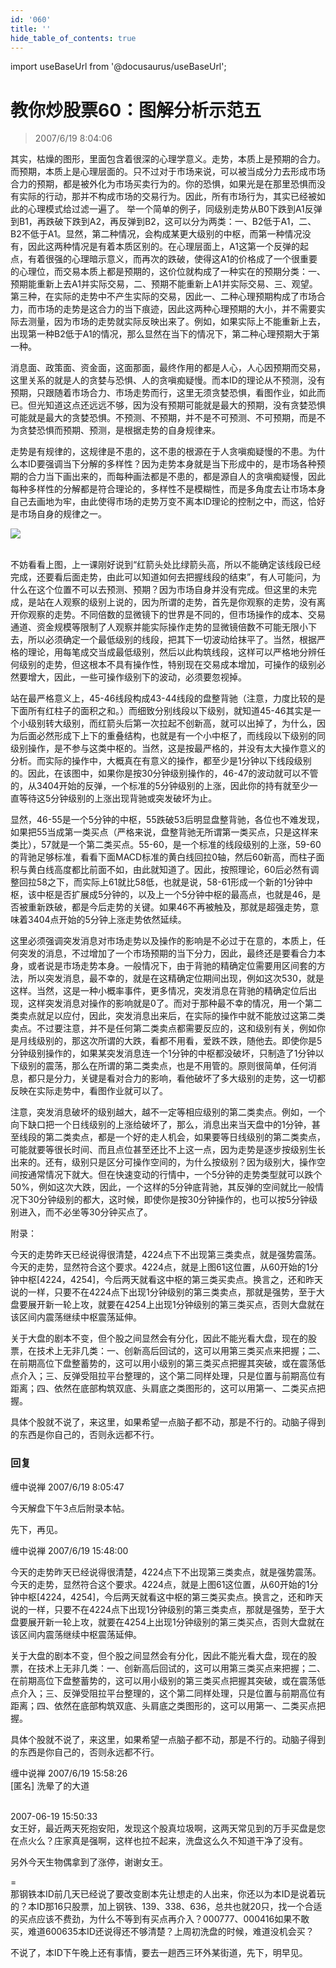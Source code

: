 ```yaml
---
id: '060'
title: ''
hide_table_of_contents: true
---
```


import useBaseUrl from '@docusaurus/useBaseUrl';

# 教你炒股票60：图解分析示范五

> 2007/6/19 8:04:06

其实，枯燥的图形，里面包含着很深的心理学意义。走势，本质上是预期的合力。而预期，本质上是心理层面的。只不过对于市场来说，可以被当成分力去形成市场合力的预期，都是被外化为市场买卖行为的。你的恐惧，如果光是在那里恐惧而没有实际的行动，那并不构成市场的交易行为。因此，所有市场行为，其实已经被如此的心理模式给过滤一遍了。
举一个简单的例子，同级别走势从B0下跌到A1反弹到B1，再跌破下跌到A2，再反弹到B2，这可以分为两类：一、B2低于A1，二、B2不低于A1。显然，第二种情况，会构成某更大级别的中枢，而第一种情况没有，因此这两种情况是有着本质区别的。在心理层面上，A1这第一个反弹的起点，有着很强的心理暗示意义，而再次的跌破，使得这A1的价格成了一个很重要的心理位，而交易本质上都是预期的，这价位就构成了一种实在的预期分类：一、预期能重新上去A1并实际交易，二、预期不能重新上A1并实际交易、三、观望。第三种，在实际的走势中不产生实际的交易，因此一、二种心理预期构成了市场合力，而市场的走势是这合力的当下痕迹，因此这两种心理预期的大小，并不需要实际去测量，因为市场的走势就实际反映出来了。例如，如果实际上不能重新上去，出现第一种B2低于A1的情况，那么显然在当下的情况下，第二种心理预期大于第一种。

消息面、政策面、资金面，这面那面，最终作用的都是人心，人心因预期而交易，这里关系的就是人的贪婪与恐惧、人的贪嗔痴疑慢。而本ID的理论从不预测，没有预期，只跟随着市场合力、市场走势而行，这里无须贪婪恐惧，看图作业，如此而已。但光知道这点还远远不够，因为没有预期可能就是最大的预期，没有贪婪恐惧可能就是最大的贪婪恐惧。不预测、不预期，并不是不可预测、不可预期，而是不为贪婪恐惧而预期、预测，是根据走势的自身规律来。

走势是有规律的，这规律是不患的，这不患的根源在于人贪嗔痴疑慢的不患。为什么本ID要强调当下分解的多样性？因为走势本身就是当下形成中的，是市场各种预期的合力当下画出来的，而每种画法都是不患的，都是源自人的贪嗔痴疑慢，因此每种多样性的分解都是符合理论的，多样性不是模糊性，而是多角度去让市场本身自己去画地为牢，由此使得市场的走势万变不离本ID理论的控制之中，而这，恰好是市场自身的规律之一。

<div style={{textAlign: 'center'}}>
<img src={useBaseUrl('https://crustipfs.info/ipfs/QmXSnds2BF97yuZwYAMLwrpjQcuPcm22WGsFmBJfWFTEUM/stocks/060/szzs_1f.jpeg')} /> <br/><br/>
</div>

不妨看看上图，上一课刚好说到“红箭头处比绿箭头高，所以不能确定该线段已经完成，还要看后面走势，由此可以知道如何去把握线段的结束”，有人可能问，为什么在这个位置不可以去预测、预期？因为市场自身并没有完成。但这里的未完成，是站在人观察的级别上说的，因为所谓的走势，首先是你观察的走势，没有离开你观察的走势。不同倍数的显微镜下的世界是不同的，但市场操作的成本、交易通道、资金规模等限制了人观察并能实际操作走势的显微镜倍数不可能无限小下去，所以必须确定一个最低级别的线段，把其下一切波动给抹平了。当然，根据严格的理论，用每笔成交当成最低级别，然后以此构筑线段，这样可以严格地分辨任何级别的走势，但这根本不具有操作性，特别现在交易成本增加，可操作的级别必然要增大，因此，一些可操作级别下的波动，必须要忽视掉。

站在最严格意义上，45-46线段构成43-44线段的盘整背驰（注意，力度比较的是下面所有红柱子的面积之和。）而细致分别线段以下级别，就知道45-46其实是一个小级别转大级别，而红箭头后第一次拉起不创新高，就可以出掉了，为什么，因为后面必然形成下上下的重叠结构，也就是有一个小中枢了，而线段以下级别的同级别操作，是不参与这类中枢的。当然，这是按最严格的，并没有太大操作意义的分析。而实际的操作中，大概真在有意义的操作，都至少是1分钟以下线段级别的。因此，在该图中，如果你是按30分钟级别操作的，46-47的波动就可以不管的，从3404开始的反弹，一个标准的5分钟级别的上涨，因此你的持有就至少一直等待这5分钟级别的上涨出现背驰或突发破坏为止。

显然，46-55是一个5分钟的中枢，55跌破53后明显盘整背驰，各位也不难发现，如果把55当成第一类买点（严格来说，盘整背驰无所谓第一类买点，只是这样来类比），57就是一个第二类买点。55-60，是一个标准的线段级别的上涨，59-60的背驰足够标准，看看下面MACD标准的黄白线回拉0轴，然后60新高，而柱子面积与黄白线高度都比前面不如，由此就知道了。因此，按照理论，60后必然有调整回拉58之下，而实际上61就比58低，也就是说，58-61形成一个新的1分钟中枢，该中枢是否扩展成5分钟的，以及上一个5分钟中枢的最高点，也就是46，是否被重新跌破，都是今后走势的关键。如果46不再被触及，那就是超强走势，意味着3404点开始的5分钟上涨走势依然延续。

这里必须强调突发消息对市场走势以及操作的影响是不必过于在意的，本质上，任何突发的消息，不过增加了一个市场预期的当下分力，因此，最终还是要看合力本身，或者说是市场走势本身。一般情况下，由于背驰的精确定位需要用区间套的方法，所以突发消息，最不幸的，就是在这精确定位期间出现，例如这次530，就是这样。当然，这是一种小概率事件，更多情况，突发消息在背驰的精确定位后出现，这样突发消息对操作的影响就是0了。而对于那种最不幸的情况，用一个第二类卖点就足以应付，因此，突发消息出来后，在实际的操作中就不能放过这第二类卖点。不过要注意，并不是任何第二类卖点都需要反应的，这和级别有关，例如你是月线级别的，那这次所谓的大跌，看都不用看，爱跌不跌，随他去。即使你是5分钟级别操作的，如果某突发消息连一个1分钟的中枢都没破坏，只制造了1分钟以下级别的震荡，那么在所谓的第二类卖点，也是不用管的。原则很简单，任何消息，都只是分力，关键是看对合力的影响，看他破坏了多大级别的走势，这一切都反映在实际走势中，看图作业就可以了。

注意，突发消息破坏的级别越大，越不一定等相应级别的第二类卖点。例如，一个向下缺口把一个日线级别的上涨给破坏了，那么，消息出来当天盘中的1分钟，甚至线段的第二类卖点，都是一个好的走人机会，如果要等日线级别的第二类卖点，可能就要等很长时间、而且点位甚至还比不上这一点，因为走势是逐步按级别生长出来的。还有，级别只是区分可操作空间的，为什么按级别？因为级别大，操作空间按通常情况下就大。但在快速变动的行情中，一个5分钟的走势类型就可以跌个50%，例如这次大跌，因此，一个这样的5分钟底背驰，其反弹的空间就比一般情况下30分钟级别的都大，这时候，即使你是按30分钟操作的，也可以按5分钟级别进入，而不必坐等30分钟买点了。

<div style={{color: '#FF0000', fontSize: '16px', fontWeight: '500'}}>

附录：

今天的走势昨天已经说得很清楚，4224点下不出现第三类卖点，就是强势震荡。今天的走势，显然符合这个要求。4224点，就是上图61这位置，从60开始的1分钟中枢[4224，4254]，今后两天就看这中枢的第三类买卖点。换言之，还和昨天说的一样，只要不在4224点下出现1分钟级别的第三类卖点，那就是强势，至于大盘要展开新一轮上攻，就要在4254上出现1分钟级别的第三类买点，否则大盘就在该区间内震荡继续中枢震荡延伸。

关于大盘的剧本不变，但个股之间显然会有分化，因此不能光看大盘，现在的股票，在技术上无非几类：一、创新高后回试的，这可以用第三类买点来把握；二、在前期高位下盘整蓄势的，这可以用小级别的第三类买点把握其突破，或在震荡低点介入；三、反弹受阻拉平台整理的，这个第二同样处理，只是位置与前期高位有距离；四、依然在底部构筑双底、头肩底之类图形的，这可以用第一、二类买点把握。

具体个股就不说了，来这里，如果希望一点脑子都不动，那是不行的。动脑子得到的东西是你自己的，否则永远都不行。

</div>

### 回复

<div class='blog-comment'>
<span class='blog-comment-chan'>缠中说禅</span> 2007/6/19 8:05:47<br/>

今天解盘下午3点后附录本帖。

先下，再见。
</div>

<div class='blog-comment'>
<span class='blog-comment-chan'>缠中说禅</span> 2007/6/19 15:48:00<br/>

今天的走势昨天已经说得很清楚，4224点下不出现第三类卖点，就是强势震荡。今天的走势，显然符合这个要求。4224点，就是上图61这位置，从60开始的1分钟中枢[4224，4254]，今后两天就看这中枢的第三类买卖点。换言之，还和昨天说的一样，只要不在4224点下出现1分钟级别的第三类卖点，那就是强势，至于大盘要展开新一轮上攻，就要在4254上出现1分钟级别的第三类买点，否则大盘就在该区间内震荡继续中枢震荡延伸。

关于大盘的剧本不变，但个股之间显然会有分化，因此不能光看大盘，现在的股票，在技术上无非几类：一、创新高后回试的，这可以用第三类买点来把握；二、在前期高位下盘整蓄势的，这可以用小级别的第三类买点把握其突破，或在震荡低点介入；三、反弹受阻拉平台整理的，这个第二同样处理，只是位置与前期高位有距离；四、依然在底部构筑双底、头肩底之类图形的，这可以用第一、二类买点把握。

具体个股就不说了，来这里，如果希望一点脑子都不动，那是不行的。动脑子得到的东西是你自己的，否则永远都不行。
</div>

<div class='blog-comment'>
<span class='blog-comment-chan'>缠中说禅</span> 2007/6/19 15:58:26<br/>
[匿名] 洗晕了的大道 <br/><br/>

2007-06-19 15:50:33 <br/>
女王好，最近两天死抱安阳，发现这个股真垃圾啊，这两天常见到的万手买盘是您在点火么？庄家真是强啊，这样也拉不起来，洗盘这么久不知道干净了没有。

另外今天生物偶拿到了涨停，谢谢女王。 
 
=<br/>
那钢铁本ID前几天已经说了要改变剧本先让想走的人出来，你还以为本ID是说着玩的？本ID那16只股票，加上钢铁、139、338、636，总共也就20只，找一个合适的买点应该不费劲，为什么不等到有买点再介入？000777、000416如果不敢买，难道600635本ID还说得还不够清楚？上周初洗盘的时候，难道没机会买？

不说了，本ID下午晚上还有事情，要去一趟西三环外某街道，先下，明早见。
</div>